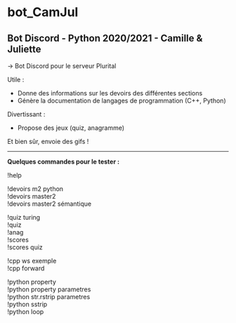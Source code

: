 # bot_CamJul
Bot Discord - Python 2020/2021 - Camille &amp; Juliette
--

-> Bot Discord pour le serveur Plurital

Utile :
- Donne des informations sur les devoirs des différentes sections
- Génère la documentation de langages de programmation (C++, Python)

Divertissant :
- Propose des jeux (quiz, anagramme)

Et bien sûr, envoie des gifs !

---------------------------------------------

**Quelques commandes pour le tester :**

!help

!devoirs m2 python<br/>
!devoirs master2<br/>
!devoirs master2 sémantique

!quiz turing<br/>
!quiz<br/>
!anag<br/>
!scores<br/>
!scores quiz

!cpp ws exemple<br/>
!cpp forward

!python property<br/>
!python property parametres<br/>
!python str.rstrip parametres<br/>
!python sstrip<br/>
!python loop
